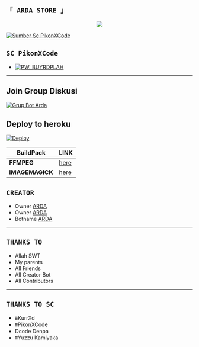 




## `「 ARDA STORE 」`
<p align="center">
<a href="https://bit.ly/ArdaSahaWA"><img src="https://j.top4top.io/p_2201fhvok0.jpg" />
</p>


[![Sumber Sc PikonXCode](https://img.shields.io/badge/YouTube-Video-red)](https://j.top4top.io/p_2201fhvok0.jpg)






## `SC PikonXCode`
- [![PW: BUYRDPLAH](https://img.shields.io/badge/YouTube-Video-green)](https://youtu.be/zkohxVXzZSM)

----------


## Join Group Diskusi
[![Grup Bot Arda](https://img.shields.io/badge/WhatsApp%20Group-25D366?style=for-the-badge&logo=whatsapp&logoColor=white)](https://chat.whatsapp.com/EEuvxqQuv4bGsjrTttzFz8) 


## Deploy to heroku

[![Deploy](https://www.herokucdn.com/deploy/button.svg)](https://heroku.com/deploy?template=https://github.com/Dawnfrosty/ArdaStore)


| BuildPack | LINK |
|--------|--------|
| **FFMPEG** |[here](https://github.com/jonathanong/heroku-buildpack-ffmpeg-latest) |
| **IMAGEMAGICK** | [here](https://github.com/DuckyTeam/heroku-buildpack-imagemagick) |







## `CREATOR`
- Owner [ARDA](https://bit.ly/ArdaSahaWA)
- Owner [ARDA](https://bit.ly/ArdaSahaWA)
- Botname [ARDA](https://bit.ly/ArdaSahaWA)
----------



## `THANKS TO`
- Allah SWT
- My parents
- All Friends
- All Creator Bot
- All Contributors
----------


## `THANKS TO SC`
- ⩩KurrXd
- ⩩PikonXCode
- Dcode Denpa
- ⩩Yuzzu Kamiyaka



